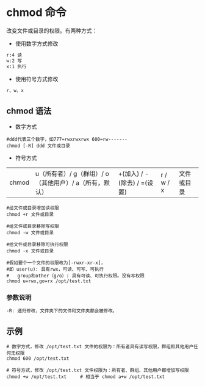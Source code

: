 # chmod 命令

改变文件或目录的权限。有两种方式：

- 使用数字方式修改

```txt
r:4 读
w:2 写
x:1 执行
```

- 使用符号方式修改

```txt
r、w、x
```

## chmod 语法

- 数字方式

```shell
#ddd代表三个数字，如777=rwxrwxrwx 600=rw-------
chmod [-R] ddd 文件或目录
```

- 符号方式

||||||
|-------|----------------------------------------------------|----------------------------|-----------|-----------|
| chmod | u（所有者）/ g（群组）/ o（其他用户）/ a（所有，默认） | +(加入) / -(除去) / =(设置) | r / w / x | 文件或目录 |

```shell
#给文件或目录增加读权限
chmod +r 文件或目录

#给文件或目录移除写权限
chmod -w 文件或目录

#给文件或目录移除可执行权限
chmod -x 文件或目录

#假如要个一个文件的权限改为[-rwxr-xr-x]，
#即 user(u): 具有rwx，可读、可写、可执行
#   group和other（g/o）: 具有可读、可执行权限。没有写权限
chmod u=rwx,go=rx /opt/test.txt
```

### 参数说明

```txt
-R: 递归修改，文件夹下的文件和文件夹都会被修改。
```

## 示例

```shell
# 数字方式，修改 /opt/test.txt 文件的权限为：所有者具有读写权限，群组和其他用户任何无权限
chmod 600 /opt/test.txt

# 符号方式，修改 /opt/test.txt 文件权限为：所有者、群组、其他用户都增加写权限
chmod +w /opt/test.txt     # 相当于 chmod a+w /opt/test.txt
```

